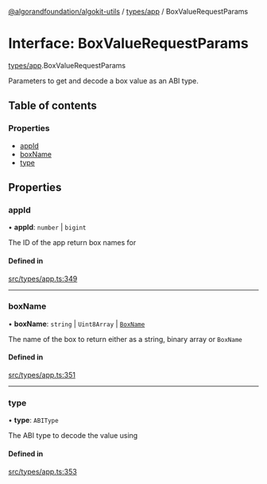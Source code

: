 [@algorandfoundation/algokit-utils](../index.md) / [types/app](../modules/types_app.md) / BoxValueRequestParams

# Interface: BoxValueRequestParams

[types/app](../modules/types_app.md).BoxValueRequestParams

Parameters to get and decode a box value as an ABI type.

## Table of contents

### Properties

- [appId](types_app.BoxValueRequestParams.md#appid)
- [boxName](types_app.BoxValueRequestParams.md#boxname)
- [type](types_app.BoxValueRequestParams.md#type)

## Properties

### appId

• **appId**: `number` \| `bigint`

The ID of the app return box names for

#### Defined in

[src/types/app.ts:349](https://github.com/algorandfoundation/algokit-utils-ts/blob/main/src/types/app.ts#L349)

___

### boxName

• **boxName**: `string` \| `Uint8Array` \| [`BoxName`](types_app.BoxName.md)

The name of the box to return either as a string, binary array or `BoxName`

#### Defined in

[src/types/app.ts:351](https://github.com/algorandfoundation/algokit-utils-ts/blob/main/src/types/app.ts#L351)

___

### type

• **type**: `ABIType`

The ABI type to decode the value using

#### Defined in

[src/types/app.ts:353](https://github.com/algorandfoundation/algokit-utils-ts/blob/main/src/types/app.ts#L353)
